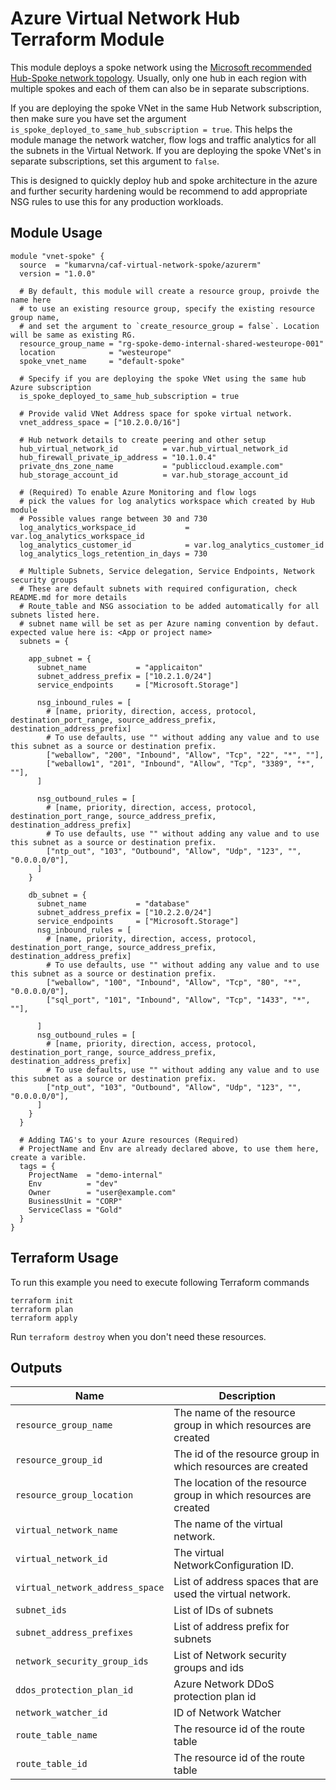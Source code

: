# Azure Virtual Network Hub Terraform Module

This module deploys a spoke network using the [Microsoft recommended Hub-Spoke network topology](https://docs.microsoft.com/en-us/azure/architecture/reference-architectures/hybrid-networking/hub-spoke). Usually, only one hub in each region with multiple spokes and each of them can also be in separate subscriptions.

If you are deploying the spoke VNet in the same Hub Network subscription, then make sure you have set the argument `is_spoke_deployed_to_same_hub_subscription = true`. This helps the module manage the network watcher, flow logs and traffic analytics for all the subnets in the Virtual Network. If you are deploying the spoke VNet's in separate subscriptions, set this argument to `false`.

This is designed to quickly deploy hub and spoke architecture in the azure and further security hardening would be recommend to add appropriate NSG rules to use this for any production workloads.

## Module Usage

```hcl
module "vnet-spoke" {
  source  = "kumarvna/caf-virtual-network-spoke/azurerm"
  version = "1.0.0"

  # By default, this module will create a resource group, proivde the name here
  # to use an existing resource group, specify the existing resource group name,
  # and set the argument to `create_resource_group = false`. Location will be same as existing RG.
  resource_group_name = "rg-spoke-demo-internal-shared-westeurope-001"
  location            = "westeurope"
  spoke_vnet_name     = "default-spoke"

  # Specify if you are deploying the spoke VNet using the same hub Azure subscription
  is_spoke_deployed_to_same_hub_subscription = true

  # Provide valid VNet Address space for spoke virtual network.  
  vnet_address_space = ["10.2.0.0/16"]

  # Hub network details to create peering and other setup
  hub_virtual_network_id          = var.hub_virtual_network_id
  hub_firewall_private_ip_address = "10.1.0.4"
  private_dns_zone_name           = "publiccloud.example.com"
  hub_storage_account_id          = var.hub_storage_account_id

  # (Required) To enable Azure Monitoring and flow logs
  # pick the values for log analytics workspace which created by Hub module
  # Possible values range between 30 and 730
  log_analytics_workspace_id           = var.log_analytics_workspace_id
  log_analytics_customer_id            = var.log_analytics_customer_id
  log_analytics_logs_retention_in_days = 730

  # Multiple Subnets, Service delegation, Service Endpoints, Network security groups
  # These are default subnets with required configuration, check README.md for more details
  # Route_table and NSG association to be added automatically for all subnets listed here.
  # subnet name will be set as per Azure naming convention by defaut. expected value here is: <App or project name>
  subnets = {

    app_subnet = {
      subnet_name           = "applicaiton"
      subnet_address_prefix = ["10.2.1.0/24"]
      service_endpoints     = ["Microsoft.Storage"]

      nsg_inbound_rules = [
        # [name, priority, direction, access, protocol, destination_port_range, source_address_prefix, destination_address_prefix]
        # To use defaults, use "" without adding any value and to use this subnet as a source or destination prefix.
        ["weballow", "200", "Inbound", "Allow", "Tcp", "22", "*", ""],
        ["weballow1", "201", "Inbound", "Allow", "Tcp", "3389", "*", ""],
      ]

      nsg_outbound_rules = [
        # [name, priority, direction, access, protocol, destination_port_range, source_address_prefix, destination_address_prefix]
        # To use defaults, use "" without adding any value and to use this subnet as a source or destination prefix.
        ["ntp_out", "103", "Outbound", "Allow", "Udp", "123", "", "0.0.0.0/0"],
      ]
    }

    db_subnet = {
      subnet_name           = "database"
      subnet_address_prefix = ["10.2.2.0/24"]
      service_endpoints     = ["Microsoft.Storage"]
      nsg_inbound_rules = [
        # [name, priority, direction, access, protocol, destination_port_range, source_address_prefix, destination_address_prefix]
        # To use defaults, use "" without adding any value and to use this subnet as a source or destination prefix.
        ["weballow", "100", "Inbound", "Allow", "Tcp", "80", "*", "0.0.0.0/0"],
        ["sql_port", "101", "Inbound", "Allow", "Tcp", "1433", "*", ""],

      ]
      nsg_outbound_rules = [
        # [name, priority, direction, access, protocol, destination_port_range, source_address_prefix, destination_address_prefix]
        # To use defaults, use "" without adding any value and to use this subnet as a source or destination prefix.
        ["ntp_out", "103", "Outbound", "Allow", "Udp", "123", "", "0.0.0.0/0"],
      ]
    }
  }

  # Adding TAG's to your Azure resources (Required)
  # ProjectName and Env are already declared above, to use them here, create a varible.
  tags = {
    ProjectName  = "demo-internal"
    Env          = "dev"
    Owner        = "user@example.com"
    BusinessUnit = "CORP"
    ServiceClass = "Gold"
  }
}
```

## Terraform Usage

To run this example you need to execute following Terraform commands

```hcl
terraform init
terraform plan
terraform apply
```

Run `terraform destroy` when you don't need these resources.

## Outputs

|Name | Description|
|---- | -----------|
`resource_group_name`|The name of the resource group in which resources are created
`resource_group_id`|The id of the resource group in which resources are created
`resource_group_location`|The location of the resource group in which resources are created
`virtual_network_name`|The name of the virtual network.
`virtual_network_id`|The virtual NetworkConfiguration ID.
`virtual_network_address_space`|List of address spaces that are used the virtual network.
`subnet_ids`|List of IDs of subnets
`subnet_address_prefixes`|List of address prefix for  subnets
`network_security_group_ids`|List of Network security groups and ids
`ddos_protection_plan_id`|Azure Network DDoS protection plan id
`network_watcher_id`|ID of Network Watcher
`route_table_name`|The resource id of the route table
`route_table_id`|The resource id of the route table
